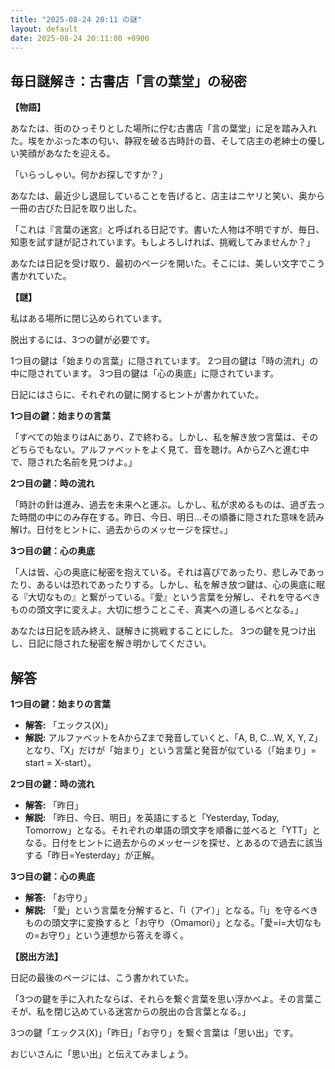 ```yaml
---
title: "2025-08-24 20:11 の謎"
layout: default
date: 2025-08-24 20:11:00 +0900
---
```

## 毎日謎解き：古書店「言の葉堂」の秘密

**【物語】**

あなたは、街のひっそりとした場所に佇む古書店「言の葉堂」に足を踏み入れた。埃をかぶった本の匂い、静寂を破る古時計の音、そして店主の老紳士の優しい笑顔があなたを迎える。

「いらっしゃい。何かお探しですか？」

あなたは、最近少し退屈していることを告げると、店主はニヤリと笑い、奥から一冊の古びた日記を取り出した。

「これは『言葉の迷宮』と呼ばれる日記です。書いた人物は不明ですが、毎日、知恵を試す謎が記されています。もしよろしければ、挑戦してみませんか？」

あなたは日記を受け取り、最初のページを開いた。そこには、美しい文字でこう書かれていた。

**【謎】**

私はある場所に閉じ込められています。

脱出するには、3つの鍵が必要です。

1つ目の鍵は「始まりの言葉」に隠されています。
2つ目の鍵は「時の流れ」の中に隠されています。
3つ目の鍵は「心の奥底」に隠されています。

日記にはさらに、それぞれの鍵に関するヒントが書かれていた。

**1つ目の鍵：始まりの言葉**

「すべての始まりはAにあり、Zで終わる。しかし、私を解き放つ言葉は、そのどちらでもない。アルファベットをよく見て、音を聴け。AからZへと進む中で、隠された名前を見つけよ。」

**2つ目の鍵：時の流れ**

「時計の針は進み、過去を未来へと運ぶ。しかし、私が求めるものは、過ぎ去った時間の中にのみ存在する。昨日、今日、明日...その順番に隠された意味を読み解け。日付をヒントに、過去からのメッセージを探せ。」

**3つ目の鍵：心の奥底**

「人は皆、心の奥底に秘密を抱えている。それは喜びであったり、悲しみであったり、あるいは恐れであったりする。しかし、私を解き放つ鍵は、心の奥底に眠る『大切なもの』と繋がっている。『愛』という言葉を分解し、それを守るべきものの頭文字に変えよ。大切に想うことこそ、真実への道しるべとなる。」

あなたは日記を読み終え、謎解きに挑戦することにした。
3つの鍵を見つけ出し、日記に隠された秘密を解き明かしてください。

## 解答

**1つ目の鍵：始まりの言葉**

*   **解答:** 「エックス(X)」
*   **解説:**
    アルファベットをAからZまで発音していくと、「A, B, C...W, X, Y, Z」となり、「X」だけが「始まり」という言葉と発音が似ている（「始まり」= start = X-start）。

**2つ目の鍵：時の流れ**

*   **解答:** 「昨日」
*   **解説:**
    「昨日、今日、明日」を英語にすると「Yesterday, Today, Tomorrow」となる。それぞれの単語の頭文字を順番に並べると「YTT」となる。日付をヒントに過去からのメッセージを探せ、とあるので過去に該当する「昨日=Yesterday」が正解。

**3つ目の鍵：心の奥底**

*   **解答:** 「お守り」
*   **解説:**
    「愛」という言葉を分解すると、「i（アイ）」となる。「i」を守るべきものの頭文字に変換すると「お守り（Omamori）」となる。「愛=i=大切なもの=お守り」という連想から答えを導く。

**【脱出方法】**

日記の最後のページには、こう書かれていた。

「3つの鍵を手に入れたならば、それらを繋ぐ言葉を思い浮かべよ。その言葉こそが、私を閉じ込めている迷宮からの脱出の合言葉となる。」

3つの鍵「エックス(X)」「昨日」「お守り」を繋ぐ言葉は「思い出」です。

おじいさんに「思い出」と伝えてみましょう。
